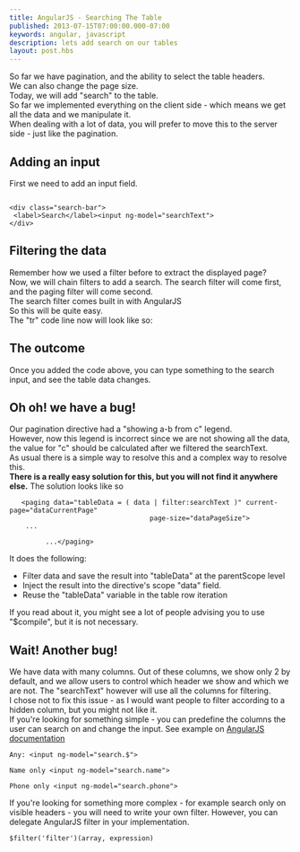 ```yaml
---
title: AngularJS - Searching The Table
published: 2013-07-15T07:00:00.000-07:00
keywords: angular, javascript
description: lets add search on our tables
layout: post.hbs
---
```



So far we have pagination, and the ability to select the table headers.  
We can also change the page size.  
Today, we will add "search" to the table.  
So far we implemented everything on the client side - which means we get all the data and we manipulate it.  
When dealing with a lot of data, you will prefer to move this to the server side - just like the pagination.  

## Adding an input

First we need to add an input field.  

```

<div class="search-bar">  
 <label>Search</label><input ng-model="searchText">  
</div>

```

## Filtering the data

Remember how we used a filter before to extract the displayed page?  
Now, we will chain filters to add a search. The search filter will come first, and the paging filter will come second.  
The search filter comes built in with AngularJS  
So this will be quite easy.  
The "tr" code line now will look like so:

## The outcome

Once you added the code above, you can type something to the search input, and see the table data changes.

## Oh oh! we have a bug!

Our pagination directive had a "showing a-b from c" legend.  
However, now this legend is incorrect since we are not showing all the data,  
the value for "c" should be calculated after we filtered the searchText.  
As usual there is a simple way to resolve this and a complex way to resolve this.  
<span style="font-weight:bold">There is a really easy solution for this, but you will not find it anywhere else.</span> The solution looks like so

```
   <paging data="tableData = ( data | filter:searchText )" current-page="dataCurrentPage"
                                   page-size="dataPageSize">  
    ...   

         ...</paging>   
```

It does the following:

*   Filter data and save the result into "tableData" at the parentScope level
*   Inject the result into the directive's scope "data" field.
*   Reuse the "tableData" variable in the table row iteration

If you read about it, you might see a lot of people advising you to use "$compile", but it is not necessary.

## Wait! Another bug!

We have data with many columns. Out of these columns, we show only 2 by default, and we allow users to control which header we show and which we are not. The "searchText" however will use all the columns for filtering.  
I chose not to fix this issue - as I would want people to filter according to a hidden column, but you might not like it.  
If you're looking for something simple - you can predefine the columns the user can search on and change the input. See example on [AngularJS documentation](http://docs.angularjs.org/api/ng.filter:filter)

```
Any: <input ng-model="search.$">   

Name only <input ng-model="search.name">  

Phone only <input ng-model="search.phone">  

```

If you're looking for something more complex - for example search only on visible headers - you will need to write your own filter. However, you can delegate AngularJS filter in your implementation.

```
$filter('filter')(array, expression)
```